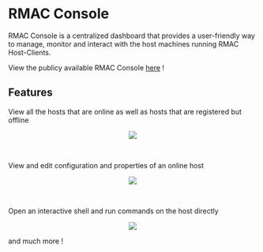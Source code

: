 # RMAC Console

RMAC Console is a centralized dashboard that provides a user-friendly way to manage, monitor and interact with the host machines running RMAC Host-Clients.

View the publicy available RMAC Console [here](https://console.rmac.saurabhagat.me) ! 

## Features

View all the hosts that are online as well as hosts that are registered but offline

<p align="center">
<img src="https://raw.githubusercontent.com/saurabh-prosoft/saurabh-prosoft.github.io/readme-resources/resource/rmac-console-demo-1.gif" />
</p>

<br/>

View and edit configuration and properties of an online host

<p align="center">
<img src="https://raw.githubusercontent.com/saurabh-prosoft/saurabh-prosoft.github.io/readme-resources/resource/rmac-console-demo-2.gif" />
</p>

<br/>

Open an interactive shell and run commands on the host directly

<p align="center">
<img src="https://raw.githubusercontent.com/saurabh-prosoft/saurabh-prosoft.github.io/readme-resources/resource/rmac-console-demo-3.gif" />
</p>

and much more !
